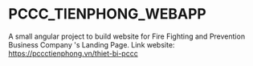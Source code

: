 # PCCC_TIENPHONG_WEBAPP
A small angular project to build website for Fire Fighting and Prevention Business Company 's Landing Page.
Link website: https://pccctienphong.vn/thiet-bi-pccc

